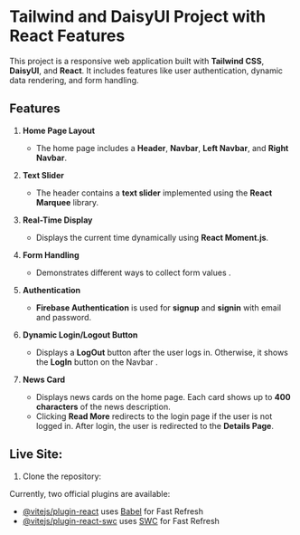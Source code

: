 # Tailwind and DaisyUI Project with React Features
This project is a responsive web application built with **Tailwind CSS**, **DaisyUI**, and **React**. It includes features like user authentication, dynamic data rendering, and form handling.

## Features

1. **Home Page Layout**
   - The home page includes a **Header**, **Navbar**, **Left Navbar**, and **Right Navbar**.

2. **Text Slider**
   - The header contains a **text slider** implemented using the **React Marquee** library.

3. **Real-Time Display**
   - Displays the current time dynamically using **React Moment.js**.

4. **Form Handling**
   - Demonstrates different ways to collect form values .

5. **Authentication**
   - **Firebase Authentication** is used for **signup** and **signin** with email and password.

6. **Dynamic Login/Logout Button**
   - Displays a **LogOut** button after the user logs in. Otherwise, it shows the **LogIn** button on the Navbar .

7. **News Card**
   - Displays news cards on the home page. Each card shows up to **400 characters** of the news description.
   - Clicking **Read More** redirects to the login page if the user is not logged in. After login, the user is redirected to the **Details Page**.

## Live Site:


1. Clone the repository:
 

Currently, two official plugins are available:

- [@vitejs/plugin-react](https://github.com/vitejs/vite-plugin-react/blob/main/packages/plugin-react/README.md) uses [Babel](https://babeljs.io/) for Fast Refresh
- [@vitejs/plugin-react-swc](https://github.com/vitejs/vite-plugin-react-swc) uses [SWC](https://swc.rs/) for Fast Refresh
